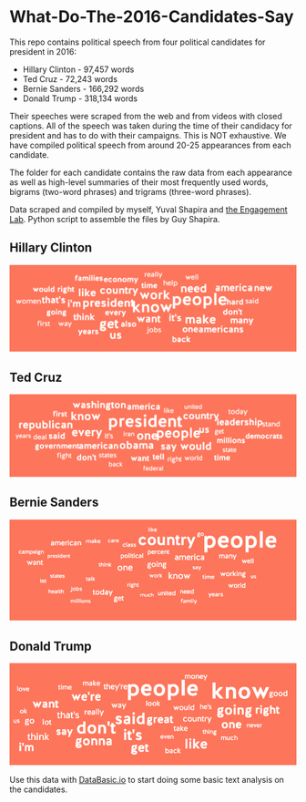# What-Do-The-2016-Candidates-Say

This repo contains political speech from four political candidates for president in 2016: 
- Hillary Clinton - 97,457 words
- Ted Cruz - 72,243 words
- Bernie Sanders - 166,292 words
- Donald Trump - 318,134 words

Their speeches were scraped from the web and from videos with closed captions. All of the speech was taken during the time of their candidacy for president and has to do with their campaigns. This is NOT exhaustive. We have compiled political speech from around 20-25 appearances from each candidate. 

The folder for each candidate contains the raw data from each appearance as well as high-level summaries of their most frequently used words, bigrams (two-word phrases) and trigrams (three-word phrases).

Data scraped and compiled by myself, Yuval Shapira and [the Engagement Lab](http://elab.emerson.edu). Python script to assemble the files by Guy Shapira.


## Hillary Clinton

![Image](images/HillaryClinton.png?raw=true)

## Ted Cruz

![Image](images/TedCruz.png?raw=true)

## Bernie Sanders

![Image](images/BernieSanders.png?raw=true)

## Donald Trump

![Image](images/DonaldTrump.png?raw=true)

Use this data with [DataBasic.io](https://www.databasic.io) to start doing some basic text analysis on the candidates.
